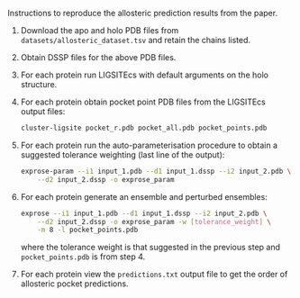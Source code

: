Instructions to reproduce the allosteric prediction results from the paper.

1. Download the apo and holo PDB files from `datasets/allosteric_dataset.tsv` and retain the chains listed.

2. Obtain DSSP files for the above PDB files.

3. For each protein run LIGSITEcs with default arguments on the holo structure.

4. For each protein obtain pocket point PDB files from the LIGSITEcs output files:

    ```bash
    cluster-ligsite pocket_r.pdb pocket_all.pdb pocket_points.pdb
    ```

5. For each protein run the auto-parameterisation procedure to obtain a suggested tolerance weighting (last line of the output):

    ```bash
    exprose-param --i1 input_1.pdb --d1 input_1.dssp --i2 input_2.pdb \
        --d2 input_2.dssp -o exprose_param
    ```

6. For each protein generate an ensemble and perturbed ensembles:

    ```bash
    exprose --i1 input_1.pdb --d1 input_1.dssp --i2 input_2.pdb \
        --d2 input_2.dssp -o exprose_param -w [tolerance_weight] \
        -m 8 -l pocket_points.pdb
    ```

    where the tolerance weight is that suggested in the previous step and `pocket_points.pdb` is from step 4.

7. For each protein view the `predictions.txt` output file to get the order of allosteric pocket predictions.
